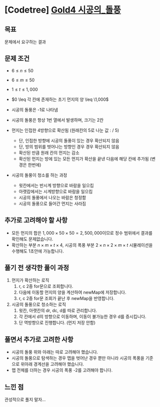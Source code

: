 # [Codetree] [Gold4 시공의_돌풍](https://www.codetree.ai/training-field/frequent-problems/heros-of-storm/description?page=2&pageSize=20&username=yujin178)

## 목표
문제에서 요구하는 결과

## 문제 조건
* $6 \leq n \leq 50$ 
* $6 \leq m \leq 50$
* $1 \leq t \leq 1,000$
* $0 \leq 각 칸에 존재하는 초기 먼지의 양 \leq \1,000$

* 시공의 돌풍은 -1로 나타냄
* 시공의 돌풍은 항상 1번 열에서 발생하며, 크기는 2칸
* 먼지는 인접한 4방향으로 확산됨 (원래칸의 5로 나눈 값 : / 5)
  * 단, 인접한 방향에 시공의 돌풍이 있는 경우 확산되지 않음
  * 단, 방의 범위를 벗어나는 방향인 경우 경우 확산되지 않음
  * 확산된 만큼 원래 칸의 먼지는 감소
  * 확산된 먼지는 방에 있는 모든 먼지가 확산을 끝낸 다음에 해당 칸에 추가됨 (변경은 한번에)
* 시공의 돌풍이 청소를 하는 과정
  * 윗칸에서는 반시계 방향으로 바람을 일으킴
  * 아랫캄에서는 시계방향으로 바람을 일으킴
  * 시공의 돌풍에서 나오는 바람은 청정함
  * 시공의 돌풍으로 들어간 먼지는 사라짐
  
## 추가로 고려해야 할 사항
* 모든 먼지의 합은 $1,000 \times 50 \times 50 = 2,500,000$이므로 정수 범위에서 결과를 확인해도 문제없습니다.
* 확산하는 부분 $n\times m\times t\times 4$, 시공의 폭풍 부분 $2\times n\times 2\times m\times t$ 시뮬레이션을 수행해도 1초안에 가능합니다.

## 풀기 전 생각한 풀이 과정
1. 먼지가 확산하는 로직
   1. r, c 2중 for문으로 조회합니다.
   2. 다음에 이동할 먼지의 양을 계산하여 newMap에 저장합니다.
   3. r, c 2중 for문 조회가 끝난 후 newMap을 반영합니다.
2. 시공의 돌풍으로 청소하는 로직
   1. 윗칸, 아랫칸의 dr, dc, d를 따로 관리합니다.
   2. 각 칸에서 d의 방향으로 이동하며, 이동이 불가능한 경우 d를 증시킵니다.
   3. 단 역방향으로 진행합니다. (먼지 저장 안함)


## 풀면서 추가로 고려한 사항
* 시공의 돌풍 위와 아래는 따로 고려해야 했습니다.
* 시공의 돌풍으로 탐색하는 경우 맵을 벗어난 경우 뿐만 아니라 시공의 폭풍을 기준으로 위아래 경계선을 고려해야 했습니다.
* 맵 전체를 더하는 경우 시공의 폭풍 -2를 고려해야 합니다.

## 느낀 점
관성적으로 풀지 말자...
